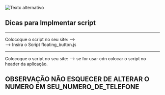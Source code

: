 ![Texto alternativo](https://zeeps.com.br/assets/img/logo.png)

## Dicas para Implmentar script
---

Colocoque o script no seu site:
 --> <script src="Caminho/floating_button.js"></script></br>
 --> Insira o Script floating_button.js

---
Colocoque o script no seu site:
 --> se for usar cdn colocar o script no header da aplicação.

## OBSERVAÇÃO NÃO ESQUECER DE ALTERAR O NUMERO EM SEU_NUMERO_DE_TELEFONE
